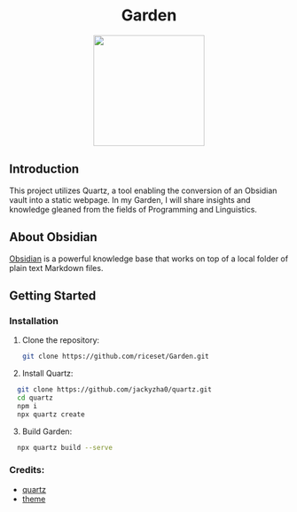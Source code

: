 <h1 align="center">
    Garden
</h1>

<p align="center">
    <img src="https://github.com/riceset/Garden/assets/48802655/73604d60-292e-40c1-b6c6-d135b248599d" width=200 height=200/>
</p>

## Introduction

This project utilizes Quartz, a tool enabling the conversion of an Obsidian vault into a static webpage. In my Garden, I will share insights and knowledge gleaned from the fields of Programming and Linguistics.

## About Obsidian

[Obsidian](https://obsidian.md/) is a powerful knowledge base that works on top of a local folder of plain text Markdown files.

## Getting Started

### Installation

1. Clone the repository:
   ```bash
   git clone https://github.com/riceset/Garden.git
   ```

2. Install Quartz:
  ```bash
    git clone https://github.com/jackyzha0/quartz.git
    cd quartz
    npm i
    npx quartz create
```

3. Build Garden:
  ```bash
    npx quartz build --serve
```

### Credits:
- [quartz](https://quartz.jzhao.xyz/)
- [theme](https://github.com/freenandes/topo-da-mente)
